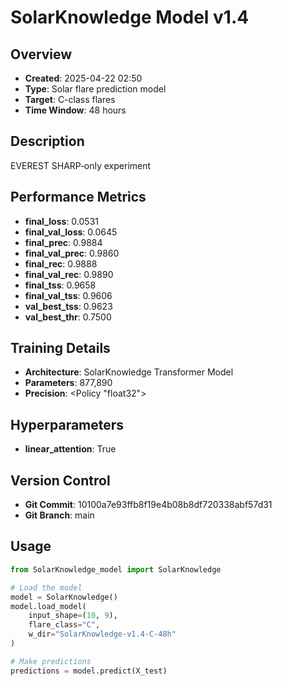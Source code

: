 # SolarKnowledge Model v1.4

## Overview
- **Created**: 2025-04-22 02:50
- **Type**: Solar flare prediction model
- **Target**: C-class flares
- **Time Window**: 48 hours

## Description
EVEREST SHARP‑only experiment

## Performance Metrics
- **final_loss**: 0.0531
- **final_val_loss**: 0.0645
- **final_prec**: 0.9884
- **final_val_prec**: 0.9860
- **final_rec**: 0.9888
- **final_val_rec**: 0.9890
- **final_tss**: 0.9658
- **final_val_tss**: 0.9606
- **val_best_tss**: 0.9623
- **val_best_thr**: 0.7500


## Training Details
- **Architecture**: SolarKnowledge Transformer Model
- **Parameters**: 877,890
- **Precision**: <Policy "float32">

## Hyperparameters
- **linear_attention**: True

## Version Control
- **Git Commit**: 10100a7e93ffb8f19e4b08b8df720338abf57d31
- **Git Branch**: main

## Usage
```python
from SolarKnowledge_model import SolarKnowledge

# Load the model
model = SolarKnowledge()
model.load_model(
    input_shape=(10, 9), 
    flare_class="C", 
    w_dir="SolarKnowledge-v1.4-C-48h"
)

# Make predictions
predictions = model.predict(X_test)
```
